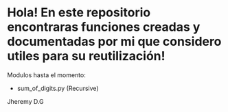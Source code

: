# Hola! En este repositorio encontraras funciones creadas y documentadas por mi que considero utiles para su reutilización!

Modulos hasta el momento:
- sum_of_digits.py (Recursive)



Jheremy D.G
